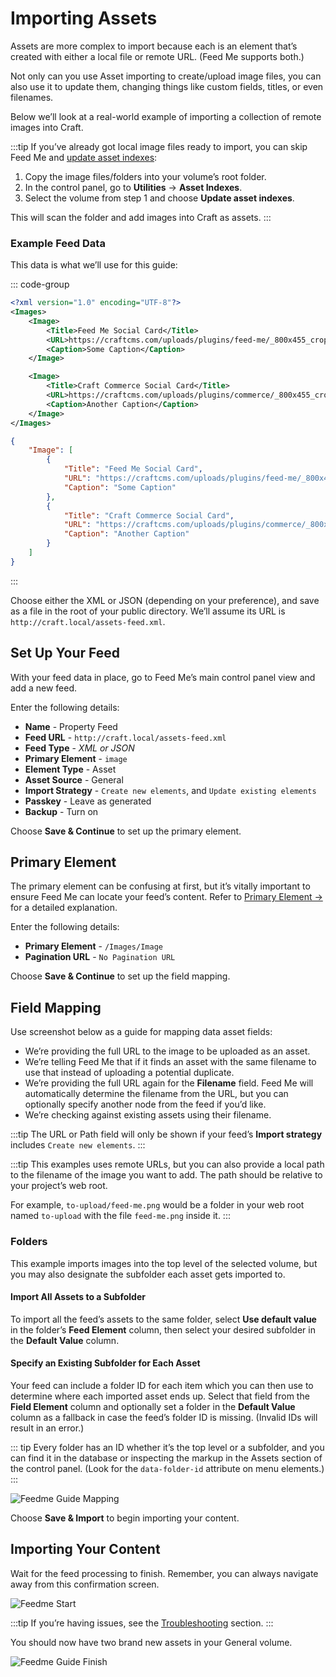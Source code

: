 # Importing Assets

Assets are more complex to import because each is an element that’s created with either a local file or remote URL. (Feed Me supports both.)

Not only can you use Asset importing to create/upload image files, you can also use it to update them, changing things like custom fields, titles, or even filenames.

Below we’ll look at a real-world example of importing a collection of remote images into Craft.

:::tip
If you’ve already got local image files ready to import, you can skip Feed Me and [update asset indexes](https://craftcms.com/docs/5.x/reference/element-types/assets.html#updating-asset-indexes):

1. Copy the image files/folders into your volume’s root folder.
2. In the control panel, go to **Utilities** → **Asset Indexes**.
3. Select the volume from step 1 and choose **Update asset indexes**.

This will scan the folder and add images into Craft as assets.
:::

### Example Feed Data

This data is what we’ll use for this guide:

::: code-group
```xml
<?xml version="1.0" encoding="UTF-8"?>
<Images>
    <Image>
        <Title>Feed Me Social Card</Title>
        <URL>https://craftcms.com/uploads/plugins/feed-me/_800x455_crop_center-center_none/feed-me-social-card.png</URL>
        <Caption>Some Caption</Caption>
    </Image>

    <Image>
        <Title>Craft Commerce Social Card</Title>
        <URL>https://craftcms.com/uploads/plugins/commerce/_800x455_crop_center-center_none/commerce-social-card.png</URL>
        <Caption>Another Caption</Caption>
    </Image>
</Images>
```

```json
{
    "Image": [
        {
            "Title": "Feed Me Social Card",
            "URL": "https://craftcms.com/uploads/plugins/feed-me/_800x455_crop_center-center_none/feed-me-social-card.png",
            "Caption": "Some Caption"
        },
        {
            "Title": "Craft Commerce Social Card",
            "URL": "https://craftcms.com/uploads/plugins/commerce/_800x455_crop_center-center_none/commerce-social-card.png",
            "Caption": "Another Caption"
        }
    ]
}
```
:::

Choose either the XML or JSON (depending on your preference), and save as a file in the root of your public directory. We’ll assume its URL is `http://craft.local/assets-feed.xml`.

## Set Up Your Feed

With your feed data in place, go to Feed Me’s main control panel view and add a new feed.

Enter the following details:

- **Name** - Property Feed
- **Feed URL** - `http://craft.local/assets-feed.xml`
- **Feed Type** - _XML or JSON_
- **Primary Element** - `image`
- **Element Type** - Asset
- **Asset Source** - General
- **Import Strategy** - `Create new elements`, and `Update existing elements`
- **Passkey** - Leave as generated
- **Backup** - Turn on

Choose **Save & Continue** to set up the primary element.

## Primary Element

The primary element can be confusing at first, but it’s vitally important to ensure Feed Me can locate your feed’s content. Refer to [Primary Element →](../feature-tour/primary-element.md) for a detailed explanation.

Enter the following details:

- **Primary Element** - `/Images/Image`
- **Pagination URL** - `No Pagination URL`

Choose **Save & Continue** to set up the field mapping.

## Field Mapping

Use screenshot below as a guide for mapping data asset fields:

- We’re providing the full URL to the image to be uploaded as an asset.
- We’re telling Feed Me that if it finds an asset with the same filename to use that instead of uploading a potential duplicate.
- We’re providing the full URL again for the **Filename** field. Feed Me will automatically determine the filename from the URL, but you can optionally specify another node from the feed if you’d like.
- We’re checking against existing assets using their filename.

:::tip
The URL or Path field will only be shown if your feed’s **Import strategy** includes `Create new elements`.
:::

:::tip
This examples uses remote URLs, but you can also provide a local path to the filename of the image you want to add. The path should be relative to your project’s web root.

For example, `to-upload/feed-me.png` would be a folder in your web root named `to-upload` with the file `feed-me.png` inside it.
:::

### Folders

This example imports images into the top level of the selected volume, but you may also designate the subfolder each asset gets imported to.

#### Import All Assets to a Subfolder

To import all the feed’s assets to the same folder, select **Use default value** in the folder’s **Feed Element** column, then select your desired subfolder in the **Default Value** column.

#### Specify an Existing Subfolder for Each Asset

Your feed can include a folder ID for each item which you can then use to determine where each imported asset ends up. Select that field from the **Field Element** column and optionally set a folder in the **Default Value** column as a fallback in case the feed’s folder ID is missing. (Invalid IDs will result in an error.)

::: tip
Every folder has an ID whether it’s the top level or a subfolder, and you can find it in the database or inspecting the markup in the Assets section of the control panel. (Look for the `data-folder-id` attribute on menu elements.)
:::

![Feedme Guide Mapping](../screenshots/feedme-guide-asset-field-mapping.png)

Choose **Save & Import** to begin importing your content.

## Importing Your Content

Wait for the feed processing to finish. Remember, you can always navigate away from this confirmation screen.

![Feedme Start](../screenshots/feedme-start.png)

:::tip
If you’re having issues, see the [Troubleshooting](../troubleshooting.md) section.
:::

You should now have two brand new assets in your General volume.

![Feedme Guide Finish](../screenshots/feedme-guide-asset-finish.png)
